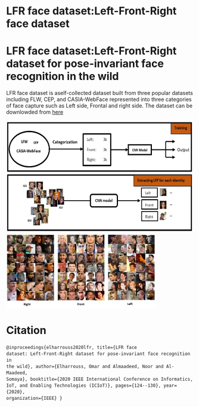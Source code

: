 # LFR face dataset:Left-Front-Right face dataset


<h1>LFR face dataset:Left-Front-Right dataset for pose-invariant face recognition in the wild</h1>

LFR face dataset is aself-collected dataset built from three popular datasets including FLW, CEP, and CASIA-WebFace represented into three categories of face
capture such as Left side, Frontal and right side. The dataset can be downlowded from  <a href="https://drive.google.com/file/d/1gNgOiR0LR62EtST7WHODi6ewRJNBgD0A/view?usp=sharing">here</a>

<img src="https://github.com/elharroussomar/LF-face-dataset/blob/main/proposed1.jpg" width="500" height="300">

<img src="https://github.com/elharroussomar/LF-face-dataset/blob/main/LFR1.jpg" alt="Italian Trulli" width="400" height="200">


<h1>Citation</h1>

<div class="snippet-clipboard-content position-relative" data-snippet-clipboard-copy-content="@inproceedings{elharrouss2020lfr,
  title={LFR face dataset: Left-Front-Right dataset for pose-invariant face recognition in the wild},
  author={Elharrouss, Omar and Almaadeed, Noor and Al-Maadeed, Somaya},
  booktitle={2020 IEEE International Conference on Informatics, IoT, and Enabling Technologies (ICIoT)},
  pages={124--130},
  year={2020},
  organization={IEEE}
}

"><pre><code>@inproceedings{elharrouss2020lfr,
  title={LFR face dataset: Left-Front-Right dataset for pose-invariant face recognition in the wild},
  author={Elharrouss, Omar and Almaadeed, Noor and Al-Maadeed, Somaya},
  booktitle={2020 IEEE International Conference on Informatics, IoT, and Enabling Technologies (ICIoT)},
  pages={124--130},
  year={2020},
  organization={IEEE}
}
</code></pre></div>
